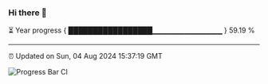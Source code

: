 ### Hi there 👋

⏳ Year progress { █████████████████▁▁▁▁▁▁▁▁▁▁▁▁▁ } 59.19 %

---

⏰ Updated on Sun, 04 Aug 2024 15:37:19 GMT

![Progress Bar CI](https://github.com/IshwaranRudhara/GIT-ACTION/workflows/Progress%20Bar%20CI/badge.svg)
